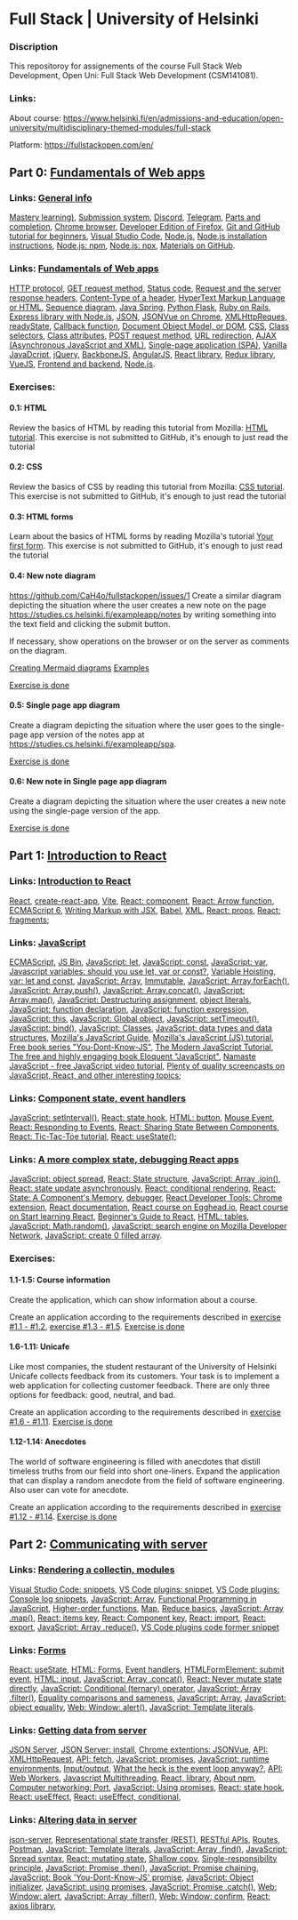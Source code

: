 # Full Stack | University of Helsinki

### Discription

This repositoroy for assignements of the course Full Stack Web Development, Open Uni: Full Stack Web Development (CSM141081).

### Links:

About course:
https://www.helsinki.fi/en/admissions-and-education/open-university/multidisciplinary-themed-modules/full-stack

Platform:
https://fullstackopen.com/en/

## Part 0: [Fundamentals of Web apps](https://fullstackopen.com/en/part0)

### Links: [General info](https://fullstackopen.com/en/part0/general_info)

[Mastery learning)](https://en.wikipedia.org/wiki/Mastery_learning),
[Submission system](https://studies.cs.helsinki.fi/stats/courses/fullstackopen),
[Discord](https://study.cs.helsinki.fi/discord/join/fullstack),
[Telegram](https://t.me/fullstackcourse),
[Parts and completion](https://fullstackopen.com/en/part0/general_info#parts-and-completion),
[Chrome browser](https://www.google.com/chrome/),
[Developer Edition of Firefox](https://www.mozilla.org/en-US/firefox/developer/),
[Git and GitHub tutorial for beginners](https://product.hubspot.com/blog/git-and-github-tutorial-for-beginners),
[Visual Studio Code](https://code.visualstudio.com/),
[Node.js](https://nodejs.org/en),
[Node.js installation instructions](https://nodejs.org/en/download/package-manager),
[Node.js: npm](https://docs.npmjs.com/getting-started),
[Node.js: npx](https://www.npmjs.com/package/npx),
[Materials on GitHub](https://github.com/fullstack-hy2020/fullstack-hy2020.github.io/blob/source/src/content/0/en/part0.md).

### Links: [Fundamentals of Web apps](https://fullstackopen.com/en/part0/fundamentals_of_web_apps)

[HTTP protocol](https://developer.mozilla.org/en-US/docs/Web/HTTP),
[GET request method](https://developer.mozilla.org/en-US/docs/Web/HTTP/Methods/GET),
[Status code](https://en.wikipedia.org/wiki/List_of_HTTP_status_codes),
[Request and the server response headers](https://en.wikipedia.org/wiki/List_of_HTTP_header_fields),
[Content-Type of a header](https://developer.mozilla.org/en-US/docs/Web/HTTP/Headers/Content-Type),
[HyperText Markup Language or HTML](https://en.wikipedia.org/wiki/HTML),
[Sequence diagram](https://fullstackopen.com/en/part0/fundamentals_of_web_apps#exercises-0-1-0-6),
[Java Spring](https://spring.io/projects/spring-framework),
[Python Flask](https://flask.palletsprojects.com/en/2.2.x/),
[Ruby on Rails](https://rubyonrails.org/),
[Express library with Node.js](https://expressjs.com/),
[JSON](https://en.wikipedia.org/wiki/JSON),
[JSONVue on Chrome](https://chrome.google.com/webstore/detail/jsonvue/chklaanhfefbnpoihckbnefhakgolnmc),
[XMLHttpReques, readyState](https://developer.mozilla.org/en-US/docs/Web/API/XMLHttpRequest/readyState),
[Callback function](https://developer.mozilla.org/en-US/docs/Glossary/Callback_function),
[Document Object Model, or DOM](https://en.wikipedia.org/wiki/Document_Object_Model),
[CSS](https://developer.mozilla.org/en-US/docs/Web/CSS),
[Class selectors](https://developer.mozilla.org/en-US/docs/Web/CSS/Class_selectors),
[Class attributes](https://developer.mozilla.org/en-US/docs/Web/HTML/Global_attributes/class),
[POST request method](https://developer.mozilla.org/en-US/docs/Web/HTTP/Methods/POST),
[URL redirection](https://en.wikipedia.org/wiki/URL_redirection),
[AJAX (Asynchronous JavaScript and XML)](<https://en.wikipedia.org/wiki/Ajax_(programming)>),
[Single-page application (SPA)](https://en.wikipedia.org/wiki/Single-page_application),
[Vanilla JavaDcript](https://www.freecodecamp.org/news/is-vanilla-javascript-worth-learning-absolutely-c2c67140ac34/),
[jQuery](https://jquery.com/),
[BackboneJS](https://backbonejs.org/),
[AngularJS](https://angularjs.org/),
[React library](https://react.dev/),
[Redux library](https://github.com/reduxjs/redux),
[VueJS](https://vuejs.org/),
[Frontend and backend](https://en.wikipedia.org/wiki/Frontend_and_backend),
[Node.js](https://nodejs.org/en).

### Exercises:

#### 0.1: HTML

Review the basics of HTML by reading this tutorial from Mozilla: [HTML tutorial](https://developer.mozilla.org/en-US/docs/Learn/Getting_started_with_the_web/HTML_basics).
This exercise is not submitted to GitHub, it's enough to just read the tutorial

#### 0.2: CSS

Review the basics of CSS by reading this tutorial from Mozilla: [CSS tutorial](https://developer.mozilla.org/en-US/docs/Learn/Getting_started_with_the_web/CSS_basics).
This exercise is not submitted to GitHub, it's enough to just read the tutorial

#### 0.3: HTML forms

Learn about the basics of HTML forms by reading Mozilla's tutorial [Your first form](https://developer.mozilla.org/en-US/docs/Learn/Forms/Your_first_form).
This exercise is not submitted to GitHub, it's enough to just read the tutorial

#### 0.4: New note diagram

https://github.com/CaH4o/fullstackopen/issues/1
Create a similar diagram depicting the situation where the user creates a new note on the page https://studies.cs.helsinki.fi/exampleapp/notes by writing something into the text field and clicking the submit button.

If necessary, show operations on the browser or on the server as comments on the diagram.

[Creating Mermaid diagrams](https://docs.github.com/en/get-started/writing-on-github/working-with-advanced-formatting/creating-diagrams)
[Examples](https://github.com/mermaid-js/mermaid#sequence-diagram-docs---live-editor)

[Exercise is done](https://github.com/CaH4o/fullstackopen/issues/1)

#### 0.5: Single page app diagram

Create a diagram depicting the situation where the user goes to the single-page app version of the notes app at https://studies.cs.helsinki.fi/exampleapp/spa.

[Exercise is done](https://github.com/CaH4o/fullstackopen/issues/2)

#### 0.6: New note in Single page app diagram

Create a diagram depicting the situation where the user creates a new note using the single-page version of the app.

[Exercise is done](https://github.com/CaH4o/fullstackopen/issues/3)

## Part 1: [Introduction to React](https://fullstackopen.com/en/part1)

### Links: [Introduction to React](https://fullstackopen.com/en/part1/introduction_to_react)

[React](https://react.dev/),
[create-react-app](https://github.com/facebook/create-react-app),
[Vite](https://vitejs.dev/),
[React: component](https://react.dev/learn/your-first-component),
[React: Arrow function](https://developer.mozilla.org/en-US/docs/Web/JavaScript/Reference/Functions/Arrow_functions),
[ECMAScript 6](http://es6-features.org/#Constants),
[Writing Markup with JSX](https://react.dev/learn/writing-markup-with-jsx),
[Babel](https://babeljs.io/),
[XML](https://developer.mozilla.org/en-US/docs/Web/XML/XML_introduction),
[React: props](https://react.dev/learn/passing-props-to-a-component),
[React: fragments](https://react.dev/reference/react/Fragment);

### Links: [JavaScript](https://fullstackopen.com/en/part1/java_script)

[ECMAScript](https://en.wikipedia.org/wiki/ECMAScript),
[JS Bin](https://jsbin.com/?js,console),
[JavaScript: let](https://developer.mozilla.org/en-US/docs/Web/JavaScript/Reference/Statements/let),
[JavaScript: const](https://developer.mozilla.org/en-US/docs/Web/JavaScript/Reference/Statements/const),
[JavaScript: var](https://developer.mozilla.org/en-US/docs/Web/JavaScript/Reference/Statements/var),
[Javascript variables: should you use let, var or const?](https://medium.com/podiihq/javascript-variables-should-you-use-let-var-or-const-394f7645c88f),
[Variable Hoisting](https://www.jstips.co/en/javascript/keyword-var-vs-let/),
[var: let and const](https://youtu.be/sjyJBL5fkp8),
[JavaScript: Array](https://developer.mozilla.org/en-US/docs/Web/JavaScript/Reference/Global_Objects/Array),
[Immutable](https://en.wikipedia.org/wiki/Immutable_object),
[JavaScript: Array.forEach()](https://developer.mozilla.org/en-US/docs/Web/JavaScript/Reference/Global_Objects/Array/forEach),
[JavaScript: Array.push()](https://developer.mozilla.org/en-US/docs/Web/JavaScript/Reference/Global_Objects/Array/push),
[JavaScript: Array.concat()](https://developer.mozilla.org/en-US/docs/Web/JavaScript/Reference/Global_Objects/Array/concat),
[JavaScript: Array.map()](https://developer.mozilla.org/en-US/docs/Web/JavaScript/Reference/Global_Objects/Array/map),
[JavaScript: Destructuring assignment](https://developer.mozilla.org/en-US/docs/Web/JavaScript/Reference/Operators/Destructuring_assignment),
[object literals](https://developer.mozilla.org/en-US/docs/Web/JavaScript/Guide/Grammar_and_types#object_literals),
[JavaScript: function declaration](https://developer.mozilla.org/en-US/docs/Web/JavaScript/Reference/Statements/function),
[JavaScript: function expression](https://developer.mozilla.org/en-US/docs/Web/JavaScript/Reference/Operators/function),
[JavaScript: this](https://developer.mozilla.org/en-US/docs/Web/JavaScript/Reference/Operators/this),
[JavaScript: Global object](https://developer.mozilla.org/en-US/docs/Glossary/Global_object),
[JavaScript: setTimeout()](https://developer.mozilla.org/en-US/docs/Web/API/setTimeout),
[JavaScript: bind()](https://developer.mozilla.org/en-US/docs/Web/JavaScript/Reference/Global_Objects/Function/bind),
[JavaScript: Classes](https://developer.mozilla.org/en-US/docs/Web/JavaScript/Reference/Classes),
[JavaScript: data types and data structures](https://developer.mozilla.org/en-US/docs/Web/JavaScript/Data_structures),
[Mozilla's JavaScript Guide](https://developer.mozilla.org/en-US/docs/Web/JavaScript),
[Mozilla's JavaScript (JS) tutorial](https://developer.mozilla.org/en-US/docs/Web/JavaScript/Language_overview),
[Free book series "You-Dont-Know-JS"](https://github.com/getify/You-Dont-Know-JS),
[The Modern JavaScript Tutorial](https://javascript.info/),
[The free and highly engaging book Eloquent "JavaScript"](https://eloquentjavascript.net/),
[Namaste JavaScript - free JavaScript video tutorial](https://www.youtube.com/playlist?list=PLlasXeu85E9cQ32gLCvAvr9vNaUccPVNP),
[Plenty of quality screencasts on JavaScript, React, and other interesting topics](https://egghead.io/);

### Links: [Component state, event handlers](https://fullstackopen.com/en/part1/component_state_event_handlers)

[JavaScript: setInterval()](https://developer.mozilla.org/en-US/docs/Web/API/setInterval),
[React: state hook](https://react.dev/learn/state-a-components-memory),
[HTML: button](https://developer.mozilla.org/en-US/docs/Web/HTML/Element/button),
[Mouse Event](https://developer.mozilla.org/en-US/docs/Web/API/MouseEvent),
[React: Responding to Events](https://react.dev/learn/responding-to-events),
[React: Sharing State Between Components](https://react.dev/learn/sharing-state-between-components),
[React: Tic-Tac-Toe tutorial](https://react.dev/learn/tutorial-tic-tac-toe),
[React: useState()](https://react.dev/reference/react/useState);

### Links: [A more complex state, debugging React apps](https://fullstackopen.com/en/part1/a_more_complex_state_debugging_react_apps)

[JavaScript: object spread](https://developer.mozilla.org/en-US/docs/Web/JavaScript/Reference/Operators/Spread_syntax),
[React: State structure](https://react.dev/learn/choosing-the-state-structure),
[JavaScript: Array .join()](https://developer.mozilla.org/en-US/docs/Web/JavaScript/Reference/Global_Objects/Array/join),
[React: state update asynchronously](https://react.dev/learn/queueing-a-series-of-state-updates),
[React: conditional rendering](https://react.dev/learn/conditional-rendering),
[React: State: A Component's Memory](https://react.dev/learn/state-a-components-memory),
[debugger](https://developer.mozilla.org/en-US/docs/Web/JavaScript/Reference/Statements/debugger),
[React Developer Tools: Chrome extension](https://chrome.google.com/webstore/detail/react-developer-tools/fmkadmapgofadopljbjfkapdkoienihi),
[React documentation](https://react.dev/learn),
[React course on Egghead.io](https://egghead.io/),
[React course on Start learning React](https://egghead.io/courses/start-learning-react),
[Beginner's Guide to React](https://egghead.io/courses/the-beginner-s-guide-to-react),
[HTML: tables](https://developer.mozilla.org/en-US/docs/Learn/HTML/Tables/Basics),
[JavaScript: Math.random()](https://developer.mozilla.org/ru/docs/Web/JavaScript/Reference/Global_Objects/Math/random),
[JavaScript: search engine on Mozilla Developer Network](https://developer.mozilla.org/en/),
[JavaScript: create 0 filled array](https://stackoverflow.com/questions/20222501/how-to-create-a-zero-filled-javascript-array-of-arbitrary-length/22209781).

### Exercises:

#### 1.1-1.5: Course information

Create the application, which can show information about a course.

Create an application according to the requirements described in [exercise #1.1 - #1.2](https://fullstackopen.com/en/part1/introduction_to_react#exercises-1-1-1-2), [exercise #1.3 - #1.5](https://fullstackopen.com/en/part1/java_script#exercises-1-3-1-5).
[Exercise is done](https://github.com/CaH4o/fullstackopen/tree/main/part1/courseinfo)

#### 1.6-1.11: Unicafe

Like most companies, the student restaurant of the University of Helsinki Unicafe collects feedback from its customers. Your task is to implement a web application for collecting customer feedback. There are only three options for feedback: good, neutral, and bad.

Create an application according to the requirements described in [exercise #1.6 - #1.11](https://fullstackopen.com/en/part1/a_more_complex_state_debugging_react_apps#exercises-1-6-1-14).
[Exercise is done](https://github.com/CaH4o/fullstackopen/tree/main/part1/unicafe)

#### 1.12-1.14: Anecdotes

The world of software engineering is filled with anecdotes that distill timeless truths from our field into short one-liners.
Expand the application that can display a random anecdote from the field of software engineering. Also user can vote for anecdote.

Create an application according to the requirements described in [exercise #1.12 - #1.14](https://fullstackopen.com/en/part1/a_more_complex_state_debugging_react_apps#exercises-1-6-1-14).
[Exercise is done](https://github.com/CaH4o/fullstackopen/tree/main/part1/anecdotes)

## Part 2: [Communicating with server](https://fullstackopen.com/en/part2)

### Links: [Rendering a collectin, modules](https://fullstackopen.com/en/part2/rendering_a_collection_modules)

[Visual Studio Code: snippets](https://code.visualstudio.com/docs/editor/userdefinedsnippets#_creating-your-own-snippets),
[VS Code plugins: snippet](https://marketplace.visualstudio.com/items?itemName=dsznajder.es7-react-js-snippets),
[VS Code plugins: Console log snippets](https://marketplace.visualstudio.com/search?term=console.log&target=VSCode&category=All%20categories&sortBy=Relevance),
[JavaScript: Array](https://developer.mozilla.org/en-US/docs/Web/JavaScript/Reference/Global_Objects/Array),
[Functional Programming in JavaScript](),
[Higher-order functions](https://youtu.be/BMUiFMZr7vk),
[Map](https://youtu.be/bCqtb-Z5YGQ),
[Reduce basics](https://youtu.be/Wl98eZpkp-c),
[JavaScript: Array .map()](https://developer.mozilla.org/en-US/docs/Web/JavaScript/Reference/Global_Objects/Array/map),
[React: items key](https://react.dev/learn/rendering-lists#keeping-list-items-in-order-with-key),
[React: Component key](https://react.dev/learn/preserving-and-resetting-state#option-2-resetting-state-with-a-key),
[React: import](https://developer.mozilla.org/en-US/docs/Web/JavaScript/Reference/Statements/import),
[React: export](https://developer.mozilla.org/en-US/docs/Web/JavaScript/Reference/Statements/export),
[JavaScript: Array .reduce()](https://developer.mozilla.org/en-US/docs/Web/JavaScript/Reference/Global_Objects/Array/Reduce),
[VS Code plugins code former snippet](https://marketplace.visualstudio.com/items?itemName=cmstead.js-codeformer)

### Links: [Forms](https://fullstackopen.com/en/part2/forms)

[React: useState](https://react.dev/reference/react/useState),
[HTML: Forms](https://developer.mozilla.org/en-US/docs/Learn/Forms),
[Event handlers](https://react.dev/learn/responding-to-events),
[HTMLFormElement: submit event](https://developer.mozilla.org/en-US/docs/Web/API/HTMLFormElement/submit_event),
[HTML: input](https://react.dev/reference/react-dom/components/input#controlling-an-input-with-a-state-variable),
[JavaScript: Array .concat()](https://developer.mozilla.org/en-US/docs/Web/JavaScript/Reference/Global_Objects/Array/concat),
[React: Never mutate state directly](https://react.dev/learn/updating-objects-in-state#why-is-mutating-state-not-recommended-in-react),
[JavaScript: Conditional (ternary) operator](https://developer.mozilla.org/en-US/docs/Web/JavaScript/Reference/Operators/Conditional_Operator),
[JavaScript: Array .filter()](https://developer.mozilla.org/en-US/docs/Web/JavaScript/Reference/Global_Objects/Array/filter),
[Equality comparisons and sameness](https://developer.mozilla.org/en-US/docs/Web/JavaScript/Equality_comparisons_and_sameness),
[JavaScript: Array](https://developer.mozilla.org/en-US/docs/Web/JavaScript/Reference/Global_Objects/Array),
[JavaScript: object equality](https://www.joshbritz.co/posts/why-its-so-hard-to-check-object-equality/),
[Web: Window: alert()](https://developer.mozilla.org/en-US/docs/Web/API/Window/alert),
[JavaScript: Template literals](https://developer.mozilla.org/en-US/docs/Web/JavaScript/Reference/Template_literals).

### Links: [Getting data from server](https://fullstackopen.com/en/part2/getting_data_from_server)

[JSON Server](https://github.com/typicode/json-server),
[JSON Server: install](https://github.com/typicode/json-server#getting-started),
[Chrome extentions: JSONVue](https://chrome.google.com/webstore/detail/jsonvue/chklaanhfefbnpoihckbnefhakgolnmc),
[API: XMLHttpRequest](https://developer.mozilla.org/en-US/docs/Web/API/XMLHttpRequest),
[API: fetch](https://developer.mozilla.org/en-US/docs/Web/API/fetch),
[JavaScript: promises](https://developer.mozilla.org/en-US/docs/Web/JavaScript/Reference/Global_Objects/Promise),
[JavaScript: runtime environments](https://developer.mozilla.org/en-US/docs/Web/JavaScript/Event_loop),
[Input/output](https://en.wikipedia.org/wiki/Input/output),
[What the heck is the event loop anyway?](https://youtu.be/8aGhZQkoFbQ),
[API: Web Workers](https://developer.mozilla.org/en-US/docs/Web/API/Web_Workers_API/Using_web_workers),
[Javascript Multithreading](https://medium.com/techtrument/multithreading-javascript-46156179cf9a),
[React, library](https://github.com/axios/axios),
[About npm](https://docs.npmjs.com/about-npm),
[Computer networking: Port](<https://en.wikipedia.org/wiki/Port_(computer_networking)>),
[JavaScript: Using promises](https://developer.mozilla.org/en-US/docs/Web/JavaScript/Guide/Using_promises),
[React: state hook](https://react.dev/learn/state-a-components-memory),
[React: useEffect](https://react.dev/reference/react#effect-hooks),
[React: useEffect, conditional](https://legacy.reactjs.org/docs/hooks-reference.html#conditionally-firing-an-effect),

### Links: [Altering data in server](https://fullstackopen.com/en/part2/altering_data_in_server)

[json-server](https://github.com/typicode/json-server),
[Representational state transfer (REST)](https://en.wikipedia.org/wiki/Representational_state_transfer),
[RESTful APIs](https://en.wikipedia.org/wiki/Representational_state_transfer#Applied_to_web_services),
[Routes](https://github.com/typicode/json-server#routes),
[Postman](https://www.postman.com/downloads/),
[JavaScript: Template literals](https://developer.mozilla.org/en-US/docs/Web/JavaScript/Reference/Template_literals),
[JavaScript: Array .find()](https://developer.mozilla.org/en-US/docs/Web/JavaScript/Reference/Global_Objects/Array/find),
[JavaScript: Spread syntax](https://developer.mozilla.org/en-US/docs/Web/JavaScript/Reference/Operators/Spread_syntax),
[React: mutating state](https://react.dev/learn/updating-objects-in-state#why-is-mutating-state-not-recommended-in-react),
[Shallow copy](https://en.wikipedia.org/wiki/Object_copying#Shallow_copy),
[Single-responsibility principle](https://en.wikipedia.org/wiki/Single-responsibility_principle),
[JavaScript: Promise .then()](https://developer.mozilla.org/en-US/docs/Web/JavaScript/Reference/Global_Objects/Promise/then),
[JavaScript: Promise chaining](https://javascript.info/promise-chaining),
[JavaScript: Book 'You-Dont-Know-JS' promise](https://github.com/getify/You-Dont-Know-JS/blob/1st-ed/async%20%26%20performance/ch3.md),
[JavaScript: Object initializer](https://developer.mozilla.org/en-US/docs/Web/JavaScript/Reference/Operators/Object_initializer#Property_definitions),
[JavaScript: using promises](https://developer.mozilla.org/en-US/docs/Web/JavaScript/Guide/Using_promises),
[JavaScript: Promise .catch()](https://developer.mozilla.org/en-US/docs/Web/JavaScript/Reference/Global_Objects/Promise/catch),
[Web: Window: alert](https://developer.mozilla.org/en-US/docs/Web/API/Window/alert),
[JavaScript: Array .filter()](https://developer.mozilla.org/en-US/docs/Web/JavaScript/Reference/Global_Objects/Array/filter),
[Web: Window: confirm](https://developer.mozilla.org/en-US/docs/Web/API/Window/confirm),
[React: axios library](https://github.com/axios/axios),

